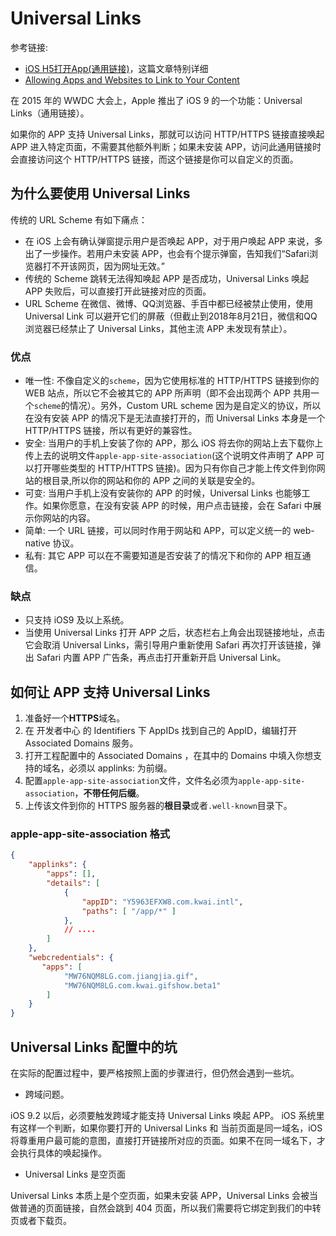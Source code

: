 # Universal Links

参考链接:

- [iOS H5打开App(通用链接)](https://www.jianshu.com/p/0ead88409212)，这篇文章特别详细
- [Allowing Apps and Websites to Link to Your Content](https://developer.apple.com/documentation/uikit/core_app/allowing_apps_and_websites_to_link_to_your_content)

在 2015 年的 WWDC 大会上，Apple 推出了 iOS 9 的一个功能：Universal Links（通用链接）。

如果你的 APP 支持 Universal Links，那就可以访问 HTTP/HTTPS 链接直接唤起 APP 进入特定页面，不需要其他额外判断；如果未安装 APP，访问此通用链接时会直接访问这个 HTTP/HTTPS 链接，而这个链接是你可以自定义的页面。

## 为什么要使用 Universal Links

传统的 URL Scheme 有如下痛点：

- 在 iOS 上会有确认弹窗提示用户是否唤起 APP，对于用户唤起 APP 来说，多出了一步操作。若用户未安装 APP，也会有个提示弹窗，告知我们“Safari浏览器打不开该网页，因为网址无效。”
- 传统的 Scheme 跳转无法得知唤起 APP 是否成功，Universal Links 唤起 APP 失败后，可以直接打开此链接对应的页面。
- URL Scheme 在微信、微博、QQ浏览器、手百中都已经被禁止使用，使用 Universal Link 可以避开它们的屏蔽（但截止到2018年8月21日，微信和QQ浏览器已经禁止了 Universal Links，其他主流 APP 未发现有禁止）。

### 优点

- 唯一性: 不像自定义的`scheme`，因为它使用标准的 HTTP/HTTPS 链接到你的 WEB 站点，所以它不会被其它的 APP 所声明（即不会出现两个 APP 共用一个`scheme`的情况）。另外，Custom URL scheme 因为是自定义的协议，所以在没有安装 APP 的情况下是无法直接打开的，而 Universal Links 本身是一个 HTTP/HTTPS 链接，所以有更好的兼容性。
- 安全: 当用户的手机上安装了你的 APP，那么 iOS 将去你的网站上去下载你上传上去的说明文件`apple-app-site-association`(这个说明文件声明了 APP 可以打开哪些类型的 HTTP/HTTPS 链接)。因为只有你自己才能上传文件到你网站的根目录,所以你的网站和你的 APP 之间的关联是安全的。
- 可变: 当用户手机上没有安装你的 APP 的时候，Universal Links 也能够工作。如果你愿意，在没有安装 APP 的时候，用户点击链接，会在 Safari 中展示你网站的内容。
- 简单: 一个 URL 链接，可以同时作用于网站和 APP，可以定义统一的 web-native 协议。
- 私有: 其它 APP 可以在不需要知道是否安装了的情况下和你的 APP 相互通信。

### 缺点

- 只支持 iOS9 及以上系统。
- 当使用 Universal Links 打开 APP 之后，状态栏右上角会出现链接地址，点击它会取消 Universal Links，需引导用户重新使用 Safari 再次打开该链接，弹出 Safari 内置 APP 广告条，再点击打开重新开启 Universal Link。

## 如何让 APP 支持 Universal Links

1. 准备好一个**HTTPS**域名。
2. 在 开发者中心 的 Identifiers 下 AppIDs 找到自己的 AppID，编辑打开 Associated Domains 服务。
3. 打开工程配置中的 Associated Domains ，在其中的 Domains 中填入你想支持的域名，必须以 applinks: 为前缀。
4. 配置`apple-app-site-association`文件，文件名必须为`apple-app-site-association`，**不带任何后缀**。
5. 上传该文件到你的 HTTPS 服务器的**根目录**或者`.well-known`目录下。

### apple-app-site-association 格式

```json
{
    "applinks": {
        "apps": [],
        "details": [
            {
                "appID": "Y5963EFXW8.com.kwai.intl",
                "paths": [ "/app/*" ]
            },
            // ....
        ]
    },
    "webcredentials": {
       "apps": [
            "MW76NQM8LG.com.jiangjia.gif",
            "MW76NQM8LG.com.kwai.gifshow.beta1"
        ]
    }
}
```

## Universal Links 配置中的坑

在实际的配置过程中，要严格按照上面的步骤进行，但仍然会遇到一些坑。

- 跨域问题。

iOS 9.2 以后，必须要触发跨域才能支持 Universal Links 唤起 APP。
iOS 系统里有这样一个判断，如果你要打开的 Universal Links 和 当前页面是同一域名，iOS 将尊重用户最可能的意图，直接打开链接所对应的页面。如果不在同一域名下，才会执行具体的唤起操作。

- Universal Links 是空页面

Universal Links 本质上是个空页面，如果未安装 APP，Universal Links 会被当做普通的页面链接，自然会跳到 404 页面，所以我们需要将它绑定到我们的中转页或者下载页。
